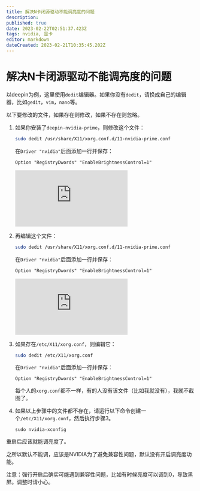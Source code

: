 ```yaml
---
title: 解决N卡闭源驱动不能调亮度的问题
description: 
published: true
date: 2023-02-22T02:51:37.423Z
tags: nvidia, 显卡
editor: markdown
dateCreated: 2023-02-21T10:35:45.202Z
---
```


# 解决N卡闭源驱动不能调亮度的问题
以deepin为例，这里使用`dedit`编辑器。如果你没有`dedit`，请换成自己的编辑器，比如`gedit`，`vim`，`nano`等。

以下要修改的文件，如果存在则修改，如果不存在则忽略。

1. 如果你安装了`deepin-nvidia-prime`，则修改这个文件：

   ```bash
   sudo dedit /usr/share/X11/xorg.conf.d/11-nvidia-prime.conf
   ```

   在`Driver "nvidia"`后面添加一行并保存：

   ```vbnet
   Option "RegistryDwords" "EnableBrightnessControl=1"
   ```

   ![image.png](https://hu60.cn/q.php/link.img.html?url64=aHR0cDovL2ZpbGUuaHU2MC5jbi9maWxlL2hhc2gvcG5nLzYyOWU1OTcxNTFmYTFjZjhhZGEzNzQ1ZDBmOTdkYjQ5MjY5ODMucG5n)

2. 再编辑这个文件：

   ```bash
   sudo dedit /usr/share/X11/xorg.conf.d/11-nvidia-prime.conf
   ```

   在`Driver "nvidia"`后面添加一行并保存：

   ```vbnet
   Option "RegistryDwords" "EnableBrightnessControl=1"
   ```

   ![image.png](https://hu60.cn/q.php/link.img.html?url64=aHR0cDovL2ZpbGUuaHU2MC5jbi9maWxlL2hhc2gvcG5nLzQ5ZGI0ZWRkODMxYmVjZmJkYmUwY2FjZDk2YmM4NDAxMzYxMTgucG5n)

3. 如果存在`/etc/X11/xorg.conf`，则编辑它：

   ```bash
   sudo dedit /etc/X11/xorg.conf
   ```

   在`Driver "nvidia"`后面添加一行并保存：

   ```vbnet
   Option "RegistryDwords" "EnableBrightnessControl=1"
   ```

   每个人的`xorg.conf`都不一样，有的人没有该文件（比如我就没有），我就不截图了。

4. 如果以上步骤中的文件都不存在，请运行以下命令创建一个`/etc/X11/xorg.conf`，然后执行步骤3。

   ```undefined
   sudo nvidia-xconfig
   ```

重启后应该就能调亮度了。

之所以默认不能调，应该是NVIDIA为了避免兼容性问题，默认没有开启调亮度功能。

注意：强行开启后确实可能遇到兼容性问题，比如有时候亮度可以调到0，导致黑屏。调整时请小心。